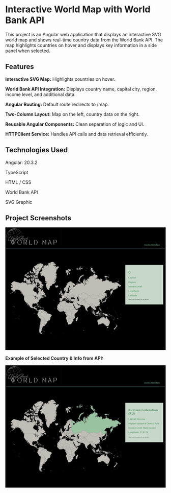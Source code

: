 # Interactive World Map with World Bank API

This project is an Angular web application that displays an interactive SVG world map and shows real-time country data from the World Bank API. The map highlights countries on hover and displays key information in a side panel when selected.

## Features

**Interactive SVG Map:** Highlights countries on hover.

**World Bank API Integration:** Displays country name, capital city, region, income level, and additional data.

**Angular Routing:** Default route redirects to /map.

**Two-Column Layout:** Map on the left, country data on the right.

**Reusable Angular Components:** Clean separation of logic and UI.

**HTTPClient Service:** Handles API calls and data retrieval efficiently.

## Technologies Used

Angular: 20.3.2

TypeScript

HTML / CSS

World Bank API

SVG Graphic

## Project Screenshots
<img src="https://github.com/ashlynmo/Interactive-World-Map/blob/main/Screenshots/World%20Map.png" alt="World Map">

**Example of Selected Country & Info from API:**

<img src="https://github.com/ashlynmo/Interactive-World-Map/blob/main/Screenshots/World%20Map%20-%20Country%20Selected.png" alt="World Map Country Selected">

